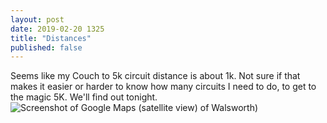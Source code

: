 ```yaml
---
layout: post
date: 2019-02-20 1325
title: "Distances"
published: false
---
```

Seems like my Couch to 5k circuit distance is about 1k.  Not sure if that makes it easier or harder to know how many circuits I need to do, to get to the magic 5K.  We'll find out tonight.
![Screenshot of Google Maps (satellite view) of Walsworth)](https://lh3.googleusercontent.com/U1BLFJPWe6Vr12VbYn4Y8ZpvXFz3gF2Y1bmvGtrkYJCXY70LKQxN1sfL9Eu7PJl9BETnpXx6g9F6i_a3FK_iGY6UnSFGoU0hHE6kaV2KBDH6g3Czb8jSDlLq2JdbyTzn2Db5ZS2LJRrrJdWUGDxV70CXhxCrQh0dkcljeDNcwvY6HigRUChxCF96pe-ng0lz9XbLolMcT_3TKHAdtB0KRk2L5mJH6-4t3rSZTNbOYvxoskNwgGRU5JcohBXrs3d-PAlwr5Z3VHPrpQs_EBDiVKHsNTzVl_f9AL24hnwggz7UO1c62UkJuJ7Jz5J_6wrEnSsFzMtAClPGWaJ1CV9gVriaiqLBBtLwt7UhsJu_XQh0ynQ_xM9R3wgO6WoNp-u37IbWfkUnVinYRN5C1kb2eQk9oLXQ1lec_8cG2ehsoH3tjxVqrYmvcpTbKsoOTjIPPt_VUHcOwcib5PKMRMNsSlRyhECSgh8yKQxJpzny49xy6khjPgpz2TBpzaS-J9TIMj5Oi3o4N0rHRdFub_kcK766LcklrPefoFugSztxNPFw6KI-BVGa2cAi7LuiP1h02Px-72sPsh_Sd7eflJETh_Me19-fn6aY4hIui_e1lPppqw9c1gICSZZQpKkaTx5v5LcInn45Y2bhWHizIZUeRyLpvkHeEJW3=w512-h220-no_)

